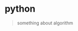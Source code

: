 <!--
 * @Date: 2021-02-08 15:36:08
 * @LastEditTime: 2021-02-08 15:36:08
-->
# python
> something about algorithm
